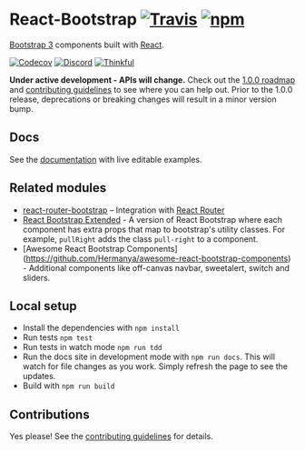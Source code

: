 # React-Bootstrap [![Travis][build-badge]][build] [![npm][npm-badge]][npm]

[Bootstrap 3][bootstrap] components built with [React][react].

[![Codecov][codecov-badge]][codecov]
[![Discord][discord-badge]][discord]
[![Thinkful][thinkful-badge]][thinkful]

__Under active development - APIs will change.__ Check out the [1.0.0 roadmap](https://github.com/react-bootstrap/react-bootstrap/wiki#100-roadmap) and [contributing guidelines][contributing] to see where you can help out. Prior to the 1.0.0 release, deprecations or breaking changes will result in a minor version bump.

## Docs

See the [documentation][documentation] with live editable examples.

## Related modules

- [react-router-bootstrap][react-router-bootstrap] – Integration with [React Router][react-router]
- [React Bootstrap Extended][react-bootstrap-extended] - A version of React Bootstrap where each component has extra props that map to bootstrap's utility classes. For example, `pullRight` adds the class `pull-right` to a component.
- [Awesome React Bootstrap Components] (https://github.com/Hermanya/awesome-react-bootstrap-components) - Additional components like off-canvas navbar, sweetalert, switch and sliders.

## Local setup

- Install the dependencies with `npm install`
- Run tests `npm test`
- Run tests in watch mode `npm run tdd`
- Run the docs site in development mode with `npm run docs`. This will watch
  for file changes as you work. Simply refresh the page to see the updates.
- Build with `npm run build`

## Contributions

Yes please! See the [contributing guidelines][contributing] for details.

[bootstrap]: http://getbootstrap.com
[react]: http://facebook.github.io/react/

[documentation]: http://react-bootstrap.github.io
[contributing]: CONTRIBUTING.md

[build-badge]: https://travis-ci.org/react-bootstrap/react-bootstrap.svg?branch=master
[build]: https://travis-ci.org/react-bootstrap/react-bootstrap

[npm-badge]: https://badge.fury.io/js/react-bootstrap.svg
[npm]: http://badge.fury.io/js/react-bootstrap

[react-router-bootstrap]: https://github.com/react-bootstrap/react-router-bootstrap
[react-router]: https://github.com/reactjs/react-router
[react-bootstrap-extended]: https://github.com/rbalicki2/react-bootstrap-extended

[thinkful-badge]: https://tf-assets-staging.s3.amazonaws.com/badges/thinkful_repo_badge.svg
[thinkful]: http://start.thinkful.com/react/?utm_source=github&utm_medium=badge&utm_campaign=react-bootstrap

[codecov-badge]: https://img.shields.io/codecov/c/github/react-bootstrap/react-bootstrap/master.svg
[codecov]: https://codecov.io/gh/react-bootstrap/react-bootstrap

[discord-badge]: https://img.shields.io/badge/Discord-Join%20chat%20%E2%86%92-738bd7.svg
[discord]: https://discord.gg/0ZcbPKXt5bXLs9XK
